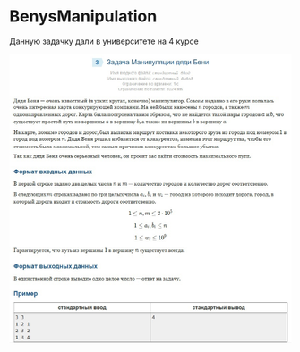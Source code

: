 # BenysManipulation
Данную задачку дали в университете на 4 курсе

![alt text](README1.jpg "Описание будет тут")​
